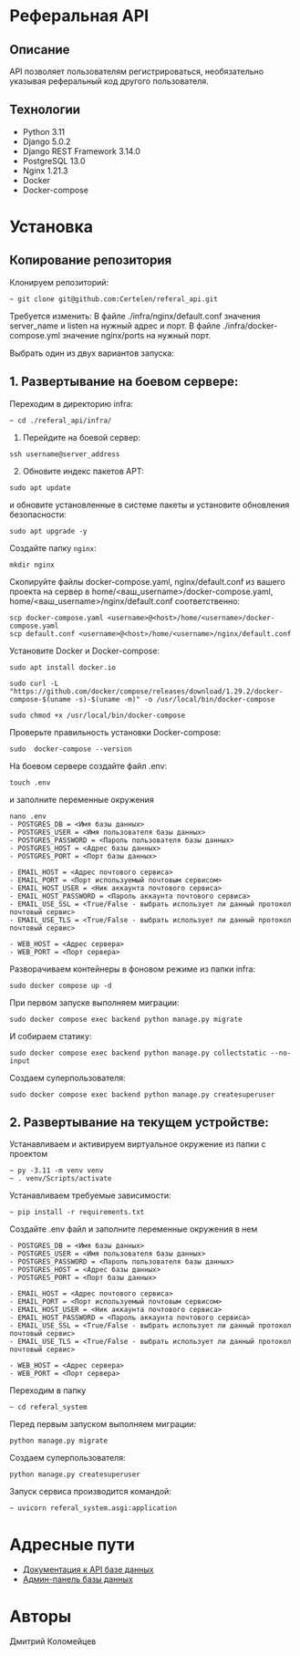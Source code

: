 # Реферальная API
## Описание
API позволяет пользователям регистрироваться, необязательно указывая реферальный код другого пользователя.

## Технологии
- Python 3.11
- Django 5.0.2
- Django REST Framework 3.14.0
- PostgreSQL 13.0
- Nginx 1.21.3
- Docker
- Docker-compose

# Установка
## Копирование репозитория
Клонируем репозиторий:
```
~ git clone git@github.com:Certelen/referal_api.git
```
Требуется изменить:
В файле ./infra/nginx/default.conf значения server_name и listen на нужный адрес и порт.
В файле ./infra/docker-compose.yml значение nginx/ports на нужный порт.

Выбрать один из двух вариантов запуска:

## 1. Развертывание на боевом сервере:
Переходим в директорию infra:
```
~ cd ./referal_api/infra/
```
1. Перейдите на боевой сервер:
```
ssh username@server_address
```
2. Обновите индекс пакетов APT:
```
sudo apt update
```
и обновите установленные в системе пакеты и установите обновления безопасности:
```
sudo apt upgrade -y
```
Создайте папку `nginx`:
```
mkdir nginx
``` 
Скопируйте файлы docker-compose.yaml, nginx/default.conf из вашего проекта на сервер в home/<ваш_username>/docker-compose.yaml, home/<ваш_username>/nginx/default.conf соответственно:
```
scp docker-compose.yaml <username>@<host>/home/<username>/docker-compose.yaml
scp default.conf <username>@<host>/home/<username>/nginx/default.conf
```
Установите Docker и Docker-compose:
```
sudo apt install docker.io
```
```
sudo curl -L "https://github.com/docker/compose/releases/download/1.29.2/docker-compose-$(uname -s)-$(uname -m)" -o /usr/local/bin/docker-compose
```
```
sudo chmod +x /usr/local/bin/docker-compose
```
Проверьте правильность установки Docker-compose:
```
sudo  docker-compose --version
```
На боевом сервере создайте файл .env:
```
touch .env
```
и заполните переменные окружения
```
nano .env
- POSTGRES_DB = <Имя базы данных>
- POSTGRES_USER = <Имя пользователя базы данных>
- POSTGRES_PASSWORD = <Пароль пользователя базы данных>
- POSTGRES_HOST = <Адрес базы данных>
- POSTGRES_PORT = <Порт базы данных>

- EMAIL_HOST = <Адрес почтового сервиса>
- EMAIL_PORT = <Порт используемый почтовым сервисом>
- EMAIL_HOST_USER = <Ник аккаунта почтового сервиса>
- EMAIL_HOST_PASSWORD = <Пароль аккаунта почтового сервиса>
- EMAIL_USE_SSL = <True/False - выбрать использует ли данный протокол почтовый сервис>
- EMAIL_USE_TLS = <True/False - выбрать использует ли данный протокол почтовый сервис>

- WEB_HOST = <Адрес сервера>
- WEB_PORT = <Порт сервера>
```
Разворачиваем контейнеры в фоновом режиме из папки infra:
```
sudo docker compose up -d
```
При первом запуске выполняем миграции:
```
sudo docker compose exec backend python manage.py migrate
```
И собираем статику:
```
sudo docker compose exec backend python manage.py collectstatic --no-input
```
Создаем суперпользователя:
```
sudo docker compose exec backend python manage.py createsuperuser
```

## 2. Развертывание на текущем устройстве:
Устанавливаем и активируем виртуальное окружение из папки с проектом
```
~ py -3.11 -m venv venv
~ . venv/Scripts/activate
```
Устанавливаем требуемые зависимости:
```
~ pip install -r requirements.txt
```
Создайте .env файл и заполните переменные окружения в нем
```
- POSTGRES_DB = <Имя базы данных>
- POSTGRES_USER = <Имя пользователя базы данных>
- POSTGRES_PASSWORD = <Пароль пользователя базы данных>
- POSTGRES_HOST = <Адрес базы данных>
- POSTGRES_PORT = <Порт базы данных>

- EMAIL_HOST = <Адрес почтового сервиса>
- EMAIL_PORT = <Порт используемый почтовым сервисом>
- EMAIL_HOST_USER = <Ник аккаунта почтового сервиса>
- EMAIL_HOST_PASSWORD = <Пароль аккаунта почтового сервиса>
- EMAIL_USE_SSL = <True/False - выбрать использует ли данный протокол почтовый сервис>
- EMAIL_USE_TLS = <True/False - выбрать использует ли данный протокол почтовый сервис>

- WEB_HOST = <Адрес сервера>
- WEB_PORT = <Порт сервера>
```
Переходим в папку
```
~ cd referal_system
```
Перед первым запуском выполняем миграции:
```
python manage.py migrate
```
Создаем суперпользователя:
```
python manage.py createsuperuser
```
Запуск сервиса производится командой:
```
~ uvicorn referal_system.asgi:application
```
# Адресные пути
- [Документация к API базе данных](http://127.0.0.1/redoc)
- [Админ-панель базы данных](http://127.0.0.1/admin)
# Авторы
Дмитрий Коломейцев
